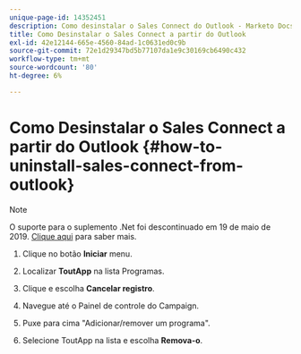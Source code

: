 ```yaml
---
unique-page-id: 14352451
description: Como desinstalar o Sales Connect do Outlook - Marketo Docs - Documentação do produto
title: Como Desinstalar o Sales Connect a partir do Outlook
exl-id: 42e12144-665e-4560-84ad-1c0631ed0c9b
source-git-commit: 72e1d29347bd5b77107da1e9c30169cb6490c432
workflow-type: tm+mt
source-wordcount: '80'
ht-degree: 6%

---
```


# Como Desinstalar o Sales Connect a partir do Outlook {#how-to-uninstall-sales-connect-from-outlook}

>[!NOTE]
>
>O suporte para o suplemento .Net foi descontinuado em 19 de maio de 2019. [Clique aqui](https://nation.marketo.com/docs/DOC-7028-end-of-life-outlook-net-add-in-for-toutappmarketo-sales-connect) para saber mais.

1. Clique no botão **Iniciar** menu.

1. Localizar **ToutApp** na lista Programas.

1. Clique e escolha **Cancelar registro**.

1. Navegue até o Painel de controle do Campaign.

1. Puxe para cima &quot;Adicionar/remover um programa&quot;.

1. Selecione ToutApp na lista e escolha **Remova-o**.
